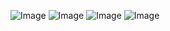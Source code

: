 ![Image](https://github.com/user-attachments/assets/e35cdeb8-6f4d-4288-a779-240984e5e5fc)
![Image](https://github.com/user-attachments/assets/5842b26f-e62a-4269-b05b-7cd8e922b1c0)
![Image](https://github.com/user-attachments/assets/7e3c0019-ee6e-4d21-8670-cb72984b346d)
![Image](https://github.com/user-attachments/assets/0015f265-c4d4-4c91-9807-043589e52edd)
